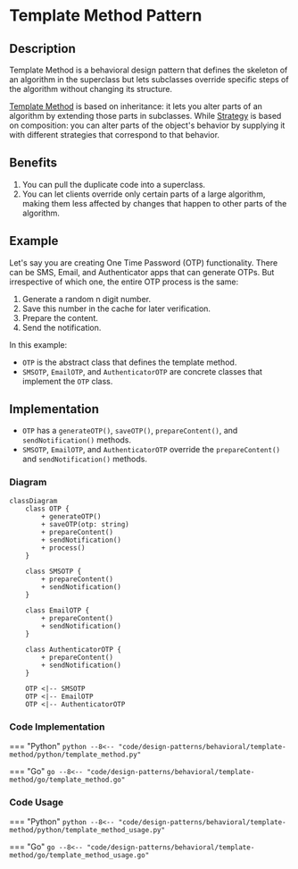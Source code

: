 # Template Method Pattern

## Description

Template Method is a behavioral design pattern that defines the skeleton of an algorithm in the superclass but lets subclasses override specific steps of the algorithm without changing its structure.

[Template Method](/design-patterns/behavioral/template-method.md) is based on inheritance: it lets you alter parts of an algorithm by extending those parts in subclasses. While [Strategy](/design-patterns/behavioral/strategy.md) is based on composition: you can alter parts of the object's behavior by supplying it with different strategies that correspond to that behavior.

## Benefits

1. You can pull the duplicate code into a superclass.
2. You can let clients override only certain parts of a large algorithm, making them less affected by changes that happen to other parts of the algorithm.

## Example

Let's say you are creating One Time Password (OTP) functionality. There can be SMS, Email, and Authenticator apps that can generate OTPs.  But irrespective of which one, the entire OTP process is the same:

1. Generate a random n digit number.
2. Save this number in the cache for later verification.
3. Prepare the content.
4. Send the notification.

In this example:

- `OTP` is the abstract class that defines the template method.
- `SMSOTP`, `EmailOTP`, and `AuthenticatorOTP` are concrete classes that implement the `OTP` class.

## Implementation

- `OTP` has a `generateOTP()`, `saveOTP()`, `prepareContent()`, and `sendNotification()` methods.
- `SMSOTP`, `EmailOTP`, and `AuthenticatorOTP` override the `prepareContent()` and `sendNotification()` methods.

### Diagram

```mermaid
classDiagram
    class OTP {
        + generateOTP()
        + saveOTP(otp: string)
        + prepareContent()
        + sendNotification()
        + process()
    }

    class SMSOTP {
        + prepareContent()
        + sendNotification()
    }

    class EmailOTP {
        + prepareContent()
        + sendNotification()
    }

    class AuthenticatorOTP {
        + prepareContent()
        + sendNotification()
    }

    OTP <|-- SMSOTP
    OTP <|-- EmailOTP
    OTP <|-- AuthenticatorOTP
```

### Code Implementation

=== "Python"
    ```python
    --8<-- "code/design-patterns/behavioral/template-method/python/template_method.py"
    ```

=== "Go"
    ```go
    --8<-- "code/design-patterns/behavioral/template-method/go/template_method.go"
    ```

### Code Usage

=== "Python"
    ```python
    --8<-- "code/design-patterns/behavioral/template-method/python/template_method_usage.py"
    ```

=== "Go"
    ```go
    --8<-- "code/design-patterns/behavioral/template-method/go/template_method_usage.go"
    ```